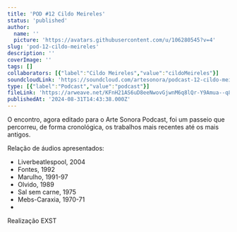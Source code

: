 ```yaml
---
title: 'POD #12 Cildo Meireles'
status: 'published'
author:
  name: ''
  picture: 'https://avatars.githubusercontent.com/u/106280545?v=4'
slug: 'pod-12-cildo-meireles'
description: ''
coverImage: ''
tags: []
collaborators: [{"label":"Cildo Meireles","value":"cildoMeireles"}]
soundcloudLink: 'https://soundcloud.com/artesonora/podcast-12-cildo-meireles?in=artesonora/sets/podcast&si=2a3d3645fda049d997f8a2a80b0f3031&utm_source=clipboard&utm_medium=text&utm_campaign=social_sharing'
type: [{"label":"Podcast","value":"podcast"}]
fileLink: 'https://arweave.net/KFnH21AS6uD8eeNwovGjwnM6q8lQr-Y9Amua--q80nI'
publishedAt: '2024-08-31T14:43:38.000Z'
---
```


O encontro, agora editado para o Arte Sonora Podcast, foi um passeio que percorreu, de forma cronológica, os trabalhos mais recentes até os mais antigos.

Relação de áudios apresentados:

- Liverbeatlespool, 2004
- Fontes, 1992
- Marulho, 1991-97
- Olvido, 1989
- Sal sem carne, 1975
- Mebs-Caraxia, 1970-71
- 

Realização EXST